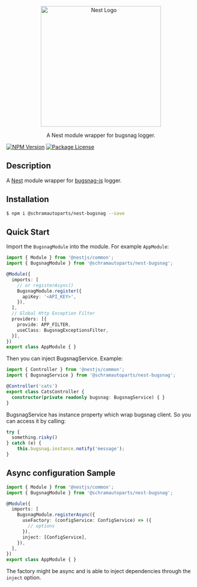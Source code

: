 <p align="center">
  <a href="http://nestjs.com/" target="blank"><img src="https://nestjs.com/img/logo_text.svg" width="320" alt="Nest Logo" /></a>
</p>

 <p align="center">A Nest module wrapper for bugsnag logger.</p>
 
<p align="center">

<a href="https://www.npmjs.com/package/@schramautoparts/nest-bugsnag"><img src="https://img.shields.io/npm/v/@schramautoparts/nest-bugsnag.svg" alt="NPM Version" /></a>
<a href="https://github.com/schramautoparts/nest-bugsnag"><img src="https://img.shields.io/npm/l/@schramautoparts/nest-bugsnag.svg" alt="Package License" /></a>

</p>

## Description

A [Nest](https://github.com/nestjs/nest) module wrapper for [bugsnag-js](https://github.com/bugsnag/bugsnag-js) logger.

## Installation

```bash
$ npm i @schramautoparts/nest-bugsnag --save
```

## Quick Start

Import the `BugsnagModule` into the module. For example `AppModule`:

```typescript
import { Module } from '@nestjs/common';
import { BugsnagModule } from '@schramautoparts/nest-bugsnag';

@Module({
  imports: [
    // or registerAsync()
    BugsnagModule.register({
      apiKey: '<API_KEY>',
    }),
  ], 
  // Global Http Exception Filter
  providers: [{
    provide: APP_FILTER,
    useClass: BugsnagExceptionsFilter,
  }],
})
export class AppModule { }
```

Then you can inject BugsnagService. Example:

```typescript
import { Controller } from '@nestjs/common';
import { BugsnagService } from '@schramautoparts/nest-bugsnag';

@Controller('cats')
export class CatsController {
  constructor(private readonly bugsnag: BugsnagService) { }
}
```

BugsnagService has instance property which wrap bugsnag client. So you can access it by calling:

```typescript
try {
  something.risky()
} catch (e) {
    this.bugsnag.instance.notify('message');
}
```

## Async configuration Sample

```typescript
import { Module } from '@nestjs/common';
import { BugsnagModule } from '@schramautoparts/nest-bugsnag';

@Module({
  imports: [
    BugsnagModule.registerAsync({
      useFactory: (configService: ConfigService) => ({
        // options
      }),
      inject: [ConfigService],
    }),
  ],
})
export class AppModule { }
```

The factory might be async and is able to inject dependencies through the `inject` option.

